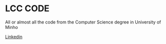 # LCC CODE
All or almost all the code from the Computer Science degree in University of Minho

[Linkedin](https://https://www.linkedin.com/in/diogo-silva-b417631a3/)
